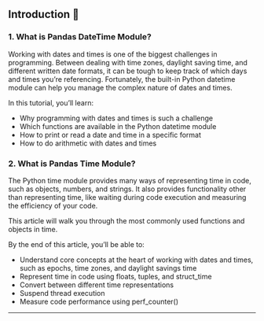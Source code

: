 ## Introduction 👋

### 1. What is Pandas DateTime Module?

Working with dates and times is one of the biggest challenges in programming. Between dealing with time zones, daylight saving time, and different written date formats, it can be tough to keep track of which days and times you’re referencing. Fortunately, the built-in Python datetime module can help you manage the complex nature of dates and times.

In this tutorial, you’ll learn:

- Why programming with dates and times is such a challenge
- Which functions are available in the Python datetime module
- How to print or read a date and time in a specific format
- How to do arithmetic with dates and times

### 2. What is Pandas Time Module?

The Python time module provides many ways of representing time in code, such as objects, numbers, and strings. It also provides functionality other than representing time, like waiting during code execution and measuring the efficiency of your code.

This article will walk you through the most commonly used functions and objects in time.

By the end of this article, you’ll be able to:

- Understand core concepts at the heart of working with dates and times, such as epochs, time zones, and daylight savings time
- Represent time in code using floats, tuples, and struct_time
- Convert between different time representations
- Suspend thread execution
- Measure code performance using perf_counter()

---
